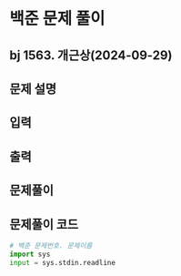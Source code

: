 # 백준 문제 풀이
## bj 1563. 개근상(2024-09-29)

## 문제 설명




## 입력


## 출력


## 문제풀이

    
## 문제풀이 코드
```python
# 백준 문제번호. 문제이름
import sys
input = sys.stdin.readline

```